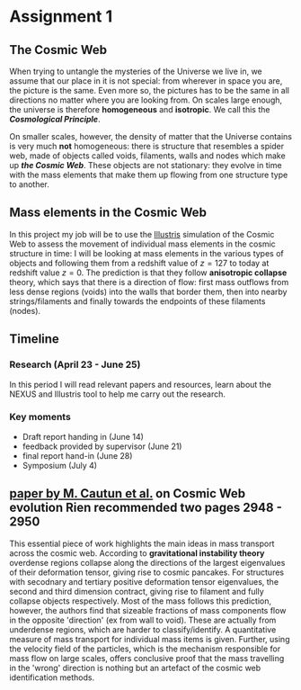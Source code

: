 # Assignment 1

## The Cosmic Web

When trying to untangle the mysteries of the Universe we live in, we assume that our place in it is not special: from wherever in space you are, the picture is the same. Even more so, the pictures has to be the same in all directions no matter where you are looking from. On scales large enough, the universe is therefore **homogeneous** and **isotropic**. We call this the ***Cosmological Principle***.

On smaller scales, however, the density of matter that the Universe contains is very much **not** homogeneous: there is structure that resembles a spider web, made of objects called voids, filaments, walls and nodes which make up ***the Cosmic Web***. These objects are not stationary: they evolve in time with the mass elements that make them up flowing from one structure type to another.

## Mass elements in the Cosmic Web

In this project my job will be to use the [Illustris](https://www.illustris-project.org/) simulation of the Cosmic Web to assess the movement of individual mass elements in the cosmic structure in time: I will be looking at mass elements in the various types of objects and following them from a redshift value of $z = 127$ to today at redshift value $z = 0$. The prediction is that they follow **anisotropic collapse** theory, which says that there is a direction of flow: first mass outflows from less dense regions (voids) into the walls that border them, then into nearby strings/filaments and finally towards the endpoints of these filaments (nodes).

## Timeline

### Research (April 23 - June 25)

In this period I will read relevant papers and resources, learn about the NEXUS and Illustris tool to help me carry out the research.

### Key moments

- Draft report handing in (June 14)
- feedback provided by supervisor (June 21)
- final report hand-in (June 28)
- Symposium (July 4)

## [paper by M. Cautun et al.](https://ui.adsabs.harvard.edu/abs/2014MNRAS.441.2923C/abstract) on Cosmic Web evolution Rien **recommended two pages 2948 - 2950**

This essential piece of work highlights the main ideas in mass transport across the cosmic web. According to **gravitational instability theory** overdense regions collapse along the directions of the largest eigenvalues of their deformation tensor, giving rise to cosmic pancakes. For structures with secodnary and tertiary positive deformation tensor eigenvalues, the second and third dimension contract, giving rise to filament and fully collapse objects respectively.
Most of the mass follows this prediction, however, the authors find that sizeable fractions of mass components flow in the opposite 'direction' (ex from wall to void). These are actually from underdense regions, which are harder to classify/identify. A quantitative measure of mass transport for individual mass items is given. Further, using the velocity field of the particles, which is the mechanism responsible for mass flow on large scales, offers conclusive proof that the mass travelling in the 'wrong' direction is nothing but an artefact of the cosmic web identification methods.  
